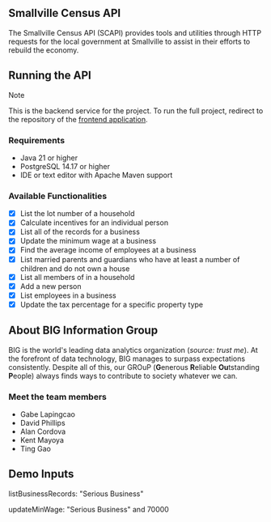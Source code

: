 ## Smallville Census API
The Smallville Census API (SCAPI) provides tools and utilities through HTTP requests for the local government at Smallville to assist in their efforts to rebuild the economy.

## Running the API
> [!NOTE]
> This is the backend service for the project. To run the full project, redirect to the repository of the [frontend application](https://github.com/KokonutGamer/big-smallville-census-web).

### Requirements
- Java 21 or higher
- PostgreSQL 14.17 or higher
- IDE or text editor with Apache Maven support

### Available Functionalities
- [X] List the lot number of a household
- [X] Calculate incentives for an individual person
- [X] List all of the records for a business
- [X] Update the minimum wage at a business
- [X] Find the average income of employees at a business
- [X] List married parents and guardians who have at least a number of children and do not own a house
- [X] List all members of in a household
- [X] Add a new person
- [X] List employees in a business
- [X] Update the tax percentage for a specific property type

## About BIG Information Group
BIG is the world's leading data analytics organization (*source: trust me*). At the forefront of data technology, BIG manages to surpass expectations consistently. Despite all of this, our GROuP (**G**enerous **R**eliable **Ou**tstanding **P**eople) always finds ways to contribute to society whatever we can.

### Meet the team members
- Gabe Lapingcao
- David Phillips
- Alan Cordova
- Kent Mayoya
- Ting Gao

## Demo Inputs

listBusinessRecords: "Serious Business"

updateMinWage: "Serious Business" and 70000
